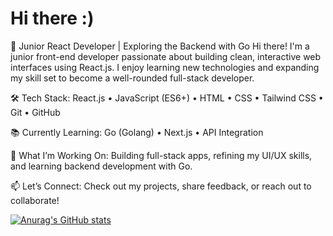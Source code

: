 # Hi there :)

🚀 Junior React Developer | Exploring the Backend with Go
Hi there! I'm a junior front-end developer passionate about building clean, interactive web interfaces using React.js. I enjoy learning new technologies and expanding my skill set to become a well-rounded full-stack developer.

🛠️ Tech Stack:
React.js • JavaScript (ES6+) • HTML • CSS • Tailwind CSS • Git • GitHub

📚 Currently Learning:
Go (Golang) • Next.js • API Integration

💼 What I’m Working On:
Building full-stack apps, refining my UI/UX skills, and learning backend development with Go.

📫 Let’s Connect:
Check out my projects, share feedback, or reach out to collaborate!

[![Anurag's GitHub stats](https://github-readme-stats.vercel.app/api?username=parsanikpour)](https://github.com/anuraghazra/github-readme-stats)
 
